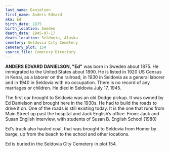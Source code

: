 ```yaml
---
last_name: Danielson
first_name: Anders Edvard
aka: Ed
birth_date: 1875
birth_location: Sweden
death_date: 1945-07-17
death_location: Seldovia, Alaska
cemetery: Seldovia City Cemetery
cemetery_plot: 154
source_file: Cemetery Directory
---
```

**ANDERS EDVARD DANIELSON, "Ed"** was born in Sweden about 1875.  He immigrated to the United States about 1890.  He is listed in 1920 US Census in Kenai, as a laborer on the railroad, in 1930 in Seldovia as a general laborer and in 1940 in Seldovia with no occupation. There is no record of any marriages or children.  He died in Seldovia July 17, 1945. 

The first car brought to Seldovia was an old Dodge pickup.  It was owned by Ed Danielson and brought here in the 1930s.  He had to build the roads to drive it on. One of the roads is still existing today.  It is the one that runs from Main Street up past the hospital and Jack English’s office. From: Jack  and Susan English interview, with students of Susan B. English School (1980)

Ed's truck also hauled coal, that was brought to Seldovia from Homer by barge, up from the beach to the school and other locations. 

Ed  is buried in the Seldovia City Cemetery in plot 154.  

